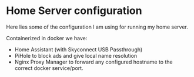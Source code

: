# Home Server configuration

Here lies some of the configuration I am using for running my home server.

Containerized in docker we have:
- Home Assistant (with Skyconnect USB Passthrough)
- PiHole to block ads and give local name resolution
- Nginx Proxy Manager to forward any configured hostname to the correct docker service/port.

